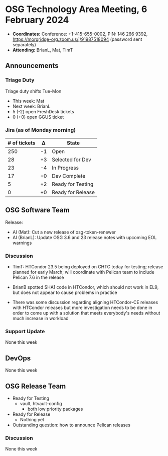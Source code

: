 # OSG Technology Area Meeting, 6 February 2024

-   **Coordinates:** Conference: +1-415-655-0002, PIN: 146 266 9392,
    <https://morgridge-org.zoom.us/j/91987518094> (password sent separately)
-   **Attending:** BrianL, Mat, TimT

## Announcements

### Triage Duty

Triage duty shifts Tue-Mon

-   This week: Mat
-   Next week: BrianL
-   5 (-2) open FreshDesk tickets
-   0 (+0) open GGUS ticket

### Jira (as of Monday morning)

| # of tickets | &Delta; | State             |
|--------------|---------|-------------------|
| 250          | -1      | Open              |
| 28           | +3      | Selected for Dev  |
| 23           | -4      | In Progress       |
| 17           | +0      | Dev Complete      |
| 5            | +2      | Ready for Testing |
| 0            | +0      | Ready for Release |

## OSG Software Team

Release:
-   AI (Mat): Cut a new release of osg-token-renewer
-   AI (BrianL): Update OSG 3.6 and 23 release notes with upcoming EOL warnings

### Discussion

-   TimT: HTCondor 23.5 being deployed on CHTC today for testing; release planned for early March;
    will coordinate with Pelican team to include Pelican 7.6 in the release
-   BrianB spotted SHA1 code in HTCondor, which should not work in EL9,
    but does not appear to cause problems in practice

-   There was some discussion regarding aligning HTCondor-CE releases with HTCondor releases but more investigation
    needs to be done in order to come up with a solution that meets everybody's needs without much increase
    in workload

### Support Update

None this week

## DevOps

None this week

## OSG Release Team

-   Ready for Testing
    -   vault, htvault-config
        - both low priority packages
-   Ready for Release
    -   Nothing yet
-   Outstanding question: how to announce Pelican releases

### Discussion

None this week
